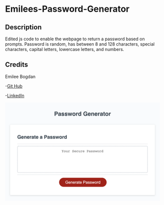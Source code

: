 # Emilees-Password-Generator

## Description

Edited js code to enable the webpage to return a password based on prompts. Password is random, has between 8 and 128 characters, special characters, capital letters, lowercase letters, and numbers. 

## Credits

Emilee Bogdan

-[Git Hub](https://github.com/emileebogdan)

-[LinkedIn](https://www.linkedin.com/in/emileebogdan/)

![Screenshot](./images/screenshot.png)
